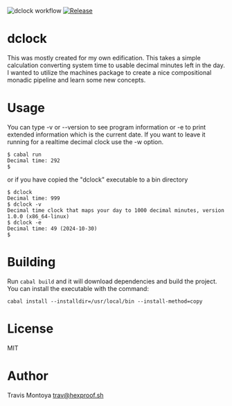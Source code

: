 ![dclock workflow](https://github.com/travgm/dclock/actions/workflows/ci.yml/badge.svg)
[![Release](https://img.shields.io/github/v/release/travgm/dclock.svg)](https://github.com/travgm/dclock/releases)

dclock
======

This was mostly created for my own edification. This takes a simple calculation converting system time 
to usable decimal minutes left in the day. I wanted to utilize the machines package to create a nice 
compositional monadic pipeline and learn some new concepts.

Usage
=====

You can type -v or --version to see program information or -e to print extended information which is the current date. If you want to leave it running for a realtime decimal clock use the -w option.

```
$ cabal run
Decimal time: 292
$ 
```
or if you have copied the "dclock" executable to a bin directory

```
$ dclock
Decimal time: 999
$ dclock -v
Decimal time clock that maps your day to 1000 decimal minutes, version 1.0.0 (x86_64-linux)
$ dclock -e
Decimal time: 49 (2024-10-30)
$
```
Building
========

Run `cabal build` and it will download dependencies and build the project. You can install the executable with the command:

```
cabal install --installdir=/usr/local/bin --install-method=copy
```

License
=======
MIT

Author
======
Travis Montoya <trav@hexproof.sh>

